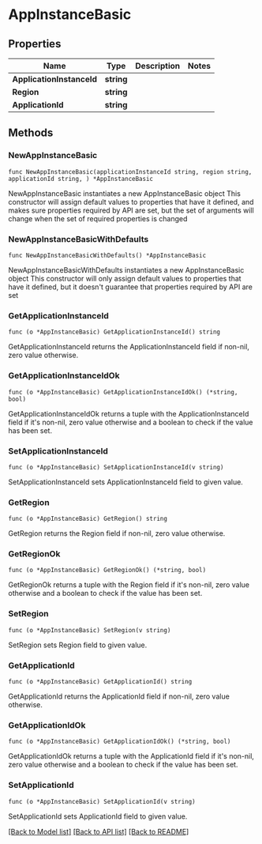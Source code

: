 # AppInstanceBasic

## Properties

Name | Type | Description | Notes
------------ | ------------- | ------------- | -------------
**ApplicationInstanceId** | **string** |  | 
**Region** | **string** |  | 
**ApplicationId** | **string** |  | 

## Methods

### NewAppInstanceBasic

`func NewAppInstanceBasic(applicationInstanceId string, region string, applicationId string, ) *AppInstanceBasic`

NewAppInstanceBasic instantiates a new AppInstanceBasic object
This constructor will assign default values to properties that have it defined,
and makes sure properties required by API are set, but the set of arguments
will change when the set of required properties is changed

### NewAppInstanceBasicWithDefaults

`func NewAppInstanceBasicWithDefaults() *AppInstanceBasic`

NewAppInstanceBasicWithDefaults instantiates a new AppInstanceBasic object
This constructor will only assign default values to properties that have it defined,
but it doesn't guarantee that properties required by API are set

### GetApplicationInstanceId

`func (o *AppInstanceBasic) GetApplicationInstanceId() string`

GetApplicationInstanceId returns the ApplicationInstanceId field if non-nil, zero value otherwise.

### GetApplicationInstanceIdOk

`func (o *AppInstanceBasic) GetApplicationInstanceIdOk() (*string, bool)`

GetApplicationInstanceIdOk returns a tuple with the ApplicationInstanceId field if it's non-nil, zero value otherwise
and a boolean to check if the value has been set.

### SetApplicationInstanceId

`func (o *AppInstanceBasic) SetApplicationInstanceId(v string)`

SetApplicationInstanceId sets ApplicationInstanceId field to given value.


### GetRegion

`func (o *AppInstanceBasic) GetRegion() string`

GetRegion returns the Region field if non-nil, zero value otherwise.

### GetRegionOk

`func (o *AppInstanceBasic) GetRegionOk() (*string, bool)`

GetRegionOk returns a tuple with the Region field if it's non-nil, zero value otherwise
and a boolean to check if the value has been set.

### SetRegion

`func (o *AppInstanceBasic) SetRegion(v string)`

SetRegion sets Region field to given value.


### GetApplicationId

`func (o *AppInstanceBasic) GetApplicationId() string`

GetApplicationId returns the ApplicationId field if non-nil, zero value otherwise.

### GetApplicationIdOk

`func (o *AppInstanceBasic) GetApplicationIdOk() (*string, bool)`

GetApplicationIdOk returns a tuple with the ApplicationId field if it's non-nil, zero value otherwise
and a boolean to check if the value has been set.

### SetApplicationId

`func (o *AppInstanceBasic) SetApplicationId(v string)`

SetApplicationId sets ApplicationId field to given value.



[[Back to Model list]](../README.md#documentation-for-models) [[Back to API list]](../README.md#documentation-for-api-endpoints) [[Back to README]](../README.md)


